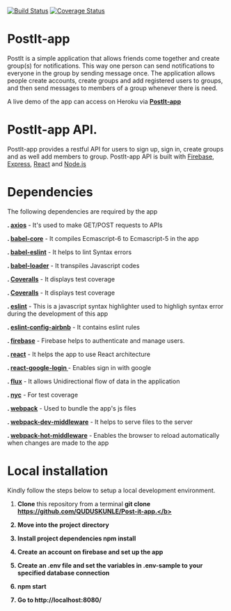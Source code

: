
[![Build Status](https://travis-ci.org/QUDUSKUNLE/Post-it-app.svg?branch=development)](https://travis-ci.org/QUDUSKUNLE/Post-it-app)
[![Coverage Status](https://coveralls.io/repos/github/QUDUSKUNLE/Post-it-app/badge.svg?branch=server-test)](https://coveralls.io/github/QUDUSKUNLE/Post-it-app?branch=server-test)


# PostIt-app
  PostIt is a simple application that allows friends come together and create group(s) for notifications.
  This way one person can send notifications to everyone in the group by sending message once. The application allows people create accounts, create groups and add registered users to groups, and then send messages to members of a group whenever there is need.

  A live demo of the app can access on Heroku via <b><a href="https://heroku-postitapp.herokuapp.com/">PostIt-app</a></b>

# PostIt-app API.
  PostIt-app provides a restful API for users to sign up, sign in, create groups and as well add members to group.
  PostIt-app API is built with <a href="https://firebase.google.com/">Firebase</a>, <a href="https://expressjs.com/">Express</a>, <a href="https://facebook.github.io/react/">React</a> and <a href="https://nodejs.org/">Node.js</a>



# Dependencies
  
  The following dependencies are required by the app
  
  <b>. <a href="https://www.npmjs.com/package/axios">axios</a></b> - It's used to make GET/POST requests to APIs

  <b>. <a href="https://www.npmjs.com/package/babel-core">babel-core</a></b> - It compiles Ecmascript-6 to Ecmascript-5 in the app

  <b>. <a href="https://www.npmjs.com/package/babel-eslint">babel-eslint</a></b> - It helps to lint Syntax errors

  <b>. <a href="https://www.npmjs.com/package/babel-loader">babel-loader</a></b> - It transpiles Javascript codes

  <b>. <a href="https://coveralls.io/">Coveralls</a></b> - It displays test coverage

  <b>. <a href="https://coveralls.io/">Coveralls</a></b> - It displays test coverage

  <b>. <a href="https://www.npmjs.com/package/eslint">eslint</a></b> - This is a javascript syntax highlighter used to highligh syntax error during the development of this app

  <b>. <a href="https://www.npmjs.com/package/eslint-confi-airbnb">eslint-config-airbnb</a></b> - It contains eslint rules

  <b>. <a href="https://www.npmjs.com/package/firebase">firebase</a></b> - Firebase helps to authenticate and manage users.

  <b>. <a href="https://facebook.github.io/react/">react</a></b> - It helps the app to use React architecture
  
  <b>. <a href="https://www.npmjs.com/package/react-google-login">react-google-login </a></b> - Enables sign in with google

  <b>. <a href="https://www.npmjs.com/package/flux">flux</a></b> - It allows Unidirectional flow of data in the application

  <b>. <a href="https://www.npmjs.com/package/nyc">nyc</a></b> - For test coverage

  <b>. <a href="https://www.npmjs.com/package/webpack">webpack</a></b> - Used to bundle the app's js files

  <b>. <a href="https://www.npmjs.com/package/webpack-dev-middleware">webpack-dev-middleware</a></b> - It helps to serve files to the server

  <b>. <a href="https://www.npmjs.com/package/webpack-hot-middleware">webpack-hot-middleware</a></b> - Enables the browser to reload automatically when changes are made to the app


# Local installation
  Kindly follow the steps below to setup a local development environment.
  1. <b>Clone</b> this repository from a terminal <b>git clone https://github.com/QUDUSKUNLE/Post-it-app.</b>

  2. Move into the project directory

  3. Install project dependencies <b>npm install</b>

  4. Create an account on firebase and set up the app

  5. Create an .env file and set the variables in .env-sample to your specified database connection

  6. <b>npm start</b>

  7. Go to <b>http://localhost:8080/</b>
